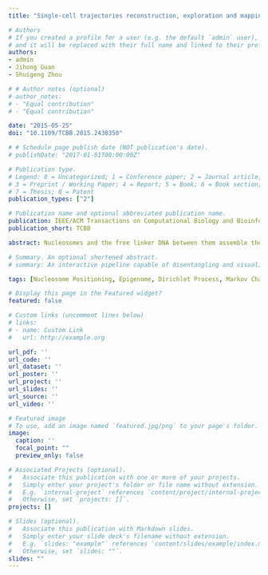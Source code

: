 ```yaml
---
title: "Single-cell trajectories reconstruction, exploration and mapping of omics data with STREAM"

# Authors
# If you created a profile for a user (e.g. the default `admin` user), write the username (folder name) here 
# and it will be replaced with their full name and linked to their profile.
authors:
- admin
- Jihong Guan
- Shuigeng Zhou

# # Author notes (optional)
# author_notes:
# - "Equal contribution"
# - "Equal contribution"

date: "2015-05-25"
doi: "10.1109/TCBB.2015.2430350"

# # Schedule page publish date (NOT publication's date).
# publishDate: "2017-01-01T00:00:00Z"

# Publication type.
# Legend: 0 = Uncategorized; 1 = Conference paper; 2 = Journal article;
# 3 = Preprint / Working Paper; 4 = Report; 5 = Book; 6 = Book section;
# 7 = Thesis; 8 = Patent
publication_types: ["2"]

# Publication name and optional abbreviated publication name.
publication: IEEE/ACM Transactions on Computational Biology and Bioinformatics
publication_short: TCBB

abstract: Nucleosomes and the free linker DNA between them assemble the chromatin. Nucleosome positioning plays an important role in gene transcription regulation, DNA replication and repair, alternative splicing, and so on. With the rapid development of ChIP-seq, it is possible to computationally detect the positions of nucleosomes on chromosomes. However, existing methods cannot provide accurate and detailed information about the detected nucleosomes, especially for the nucleosomes with complex configurations where overlaps and noise exist. Meanwhile, they usually require some prior knowledge of nucleosomes as input, such as the size or the number of the unknown nucleosomes, which may significantly influence the detection results. In this paper, we propose a novel approach DPNuc for identifying nucleosome positions based on the Dirichlet process mixture model. In our method, Markov chain Monte Carlo (MCMC) simulations are employed to determine the mixture model with no need of prior knowledge about nucleosomes. Compared with three existing methods, our approach can provide more detailed information of the detected nucleosomes and can more reasonably reveal the real configurations of the chromosomes; especially, our approach performs better in the complex overlapping situations. By mapping the detected nucleosomes to a synthetic benchmark nucleosome map and two existing benchmark nucleosome maps, it is shown that our approach achieves a better performance in identifying nucleosome positions and gets a higher F-score. Finally, we show that our approach can more reliably detect the size distribution of nucleosomes.

# Summary. An optional shortened abstract.
# summary: An interactive pipeline capable of disentangling and visualizing complex branching trajectories from both single-cell transcriptomic and epigenomic data.

tags: [Nucleosome Positioning, Epigenome, Dirichlet Process, Markov Chain Monte Carlo, MNase-seq]

# Display this page in the Featured widget?
featured: false

# Custom links (uncomment lines below)
# links:
# - name: Custom Link
#   url: http://example.org

url_pdf: ''
url_code: ''
url_dataset: ''
url_poster: ''
url_project: ''
url_slides: ''
url_source: ''
url_video: ''

# Featured image
# To use, add an image named `featured.jpg/png` to your page's folder. 
image:
  caption: ''
  focal_point: ""
  preview_only: false

# Associated Projects (optional).
#   Associate this publication with one or more of your projects.
#   Simply enter your project's folder or file name without extension.
#   E.g. `internal-project` references `content/project/internal-project/index.md`.
#   Otherwise, set `projects: []`.
projects: []

# Slides (optional).
#   Associate this publication with Markdown slides.
#   Simply enter your slide deck's filename without extension.
#   E.g. `slides: "example"` references `content/slides/example/index.md`.
#   Otherwise, set `slides: ""`.
slides: ""
---
```


<!-- {{% callout note %}}
Click the *Cite* button above to demo the feature to enable visitors to import publication metadata into their reference management software.
{{% /callout %}}

{{% callout note %}}
Create your slides in Markdown - click the *Slides* button to check out the example.
{{% /callout %}}

Supplementary notes can be added here, including [code, math, and images](https://wowchemy.com/docs/writing-markdown-latex/). -->
